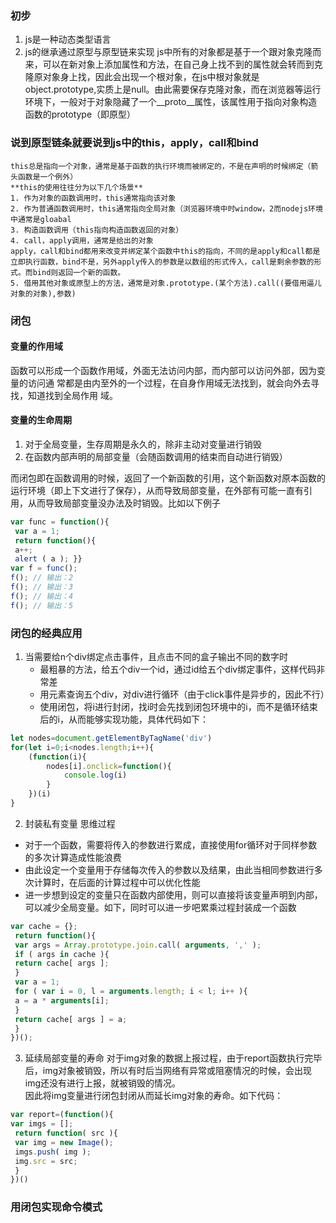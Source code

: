 ### 初步
1. js是一种动态类型语言
2. js的继承通过原型与原型链来实现
    js中所有的对象都是基于一个跟对象克隆而来，可以在新对象上添加属性和方法，在自己身上找不到的属性就会转而到克隆原对象身上找，因此会出现一个根对象，在js中根对象就是object.prototype,实质上是null。由此需要保存克隆对象，而在浏览器等运行环境下，一般对于对象隐藏了一个__proto__属性，该属性用于指向对象构造函数的prototype（即原型）

### 说到原型链条就要说到js中的this，apply，call和bind
    this总是指向一个对象，通常是基于函数的执行环境而被绑定的，不是在声明的时候绑定（箭头函数是一个例外）  
    **this的使用往往分为以下几个场景**  
    1. 作为对象的函数调用时，this通常指向该对象
    2. 作为普通函数调用时，this通常指向全局对象（浏览器环境中时window，2而nodejs环境中通常是gloabal
    3. 构造函数调用（this指向构造函数返回的对象）
    4. call，apply调用，通常是给出的对象
    apply，call和bind都用来改变并绑定某个函数中this的指向，不同的是apply和call都是立即执行函数，bind不是，另外apply传入的参数是以数组的形式传入，call是剩余参数的形式。而bind则返回一个新的函数。  
    5. 借用其他对象或原型上的方法，通常是对象.prototype.(某个方法).call((要借用逼儿对象的对象),参数)

### 闭包
#### 变量的作用域
函数可以形成一个函数作用域，外面无法访问内部，而内部可以访问外部，因为变量的访问通  常都是由内至外的一个过程，在自身作用域无法找到，就会向外去寻找，知道找到全局作用 域。

#### 变量的生命周期
1. 对于全局变量，生存周期是永久的，除非主动对变量进行销毁
2. 在函数内部声明的局部变量（会随函数调用的结束而自动进行销毁）

而闭包即在函数调用的时候，返回了一个新函数的引用，这个新函数对原本函数的运行环境（即上下文进行了保存），从而导致局部变量，在外部有可能一直有引用，从而导致局部变量没办法及时销毁。比如以下例子
```js
var func = function(){ 
 var a = 1; 
 return function(){ 
 a++; 
 alert ( a ); }}
var f = func(); 
f(); // 输出：2 
f(); // 输出：3 
f(); // 输出：4 
f(); // 输出：5
```

### 闭包的经典应用
1. 当需要给n个div绑定点击事件，且点击不同的盒子输出不同的数字时
    - 最粗暴的方法，给五个div一个id，通过id给五个div绑定事件，这样代码非常差
    - 用元素查询五个div，对div进行循环（由于click事件是异步的，因此不行）
    - 使用闭包，将i进行封闭，找i时会先找到闭包环境中的i，而不是循环结束后的i，从而能够实现功能，具体代码如下：
```js
let nodes=document.getElementByTagName('div')
for(let i=0;i<nodes.length;i++){
    (function(i){
        nodes[i].onclick=function(){
            console.log(i)
        }
    })(i)
}
```
2. 封装私有变量
思维过程
- 对于一个函数，需要将传入的参数进行累成，直接使用for循环对于同样参数的多次计算造成性能浪费
- 由此设定一个变量用于存储每次传入的参数以及结果，由此当相同参数进行多次计算时，在后面的计算过程中可以优化性能
- 进一步想到设定的变量只在函数内部使用，则可以直接将该变量声明到内部，可以减少全局变量。如下，同时可以进一步吧累乘过程封装成一个函数
```js
var cache = {}; 
 return function(){ 
 var args = Array.prototype.join.call( arguments, ',' ); 
 if ( args in cache ){ 
 return cache[ args ]; 
 } 
 var a = 1; 
 for ( var i = 0, l = arguments.length; i < l; i++ ){ 
 a = a * arguments[i]; 
 } 
 return cache[ args ] = a; 
 } 
})();
```

3. 延续局部变量的寿命
对于img对象的数据上报过程，由于report函数执行完毕后，img对象被销毁，所以有时后当网络有异常或阻塞情况的时候，会出现img还没有进行上报，就被销毁的情况。  
因此将img变量进行闭包封闭从而延长img对象的寿命。如下代码：
```js
var report=(function(){
var imgs = []; 
 return function( src ){ 
 var img = new Image(); 
 imgs.push( img ); 
 img.src = src; 
 } 
})()
```
### 用闭包实现命令模式


